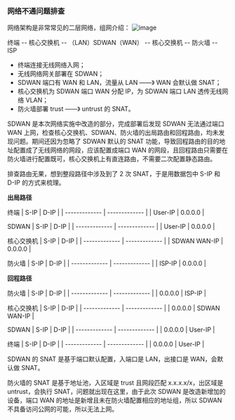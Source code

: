 ### 网络不通问题排查
网络架构是非常常见的二层网络，组网介绍：
![image](https://github.com/user-attachments/assets/6ef09f12-9074-4bf3-a44a-e5a1f84588d4)

终端 -- 核心交换机 -- （LAN）SDWAN（WAN） -- 核心交换机 -- 防火墙 -- ISP

- 终端连接无线网络入网；
- 无线网络网关部署在 SDWAN；
- SDWAN 端口有 WAN 和 LAN，流量从 LAN ——》 WAN 会默认做 SNAT；
- 核心交换机为 SDWAN 端口 WAN 分配 IP，为 SDWAN 端口 LAN 透传无线网络 VLAN；
- 防火墙部署 trust ——》 untrust 的 SNAT。

SDWAN 是本次网络实施中改造的部分，完成部署后发现 SDWAN 无法通过端口 WAN 上网，检查核心交换机、SDWAN、防火墙的出局路由和回程路由，均未发现问题。期间还因为忽略了 SDWAN 默认的 SNAT 功能，导致回程路由的目的地址配置成了无线网络的网段，应该配置成端口 WAN 的网段，且回程路由只需要在防火墙进行配置既可，核心交换机上有直连路由，不需要二次配置静态路由。

排查路由无果，想到整段路径中涉及到了 2 次 SNAT，于是用数据包中 S-IP 和 D-IP 的方式来梳理。

**出局路径**

终端
| S-IP  | D-IP |
| ------------- | ------------- |
| User-IP  | 0.0.0.0  |

SDWAN
| S-IP  | D-IP |
| ------------- | ------------- |
| User-IP  | 0.0.0.0  |

核心交换机
| S-IP  | D-IP |
| ------------- | ------------- |
| SDWAN WAN-IP  | 0.0.0.0  |

防火墙
| S-IP  | D-IP |
| ------------- | ------------- |
| ISP-IP  | 0.0.0.0  |

**回程路径**

防火墙
| S-IP  | D-IP |
| ------------- | ------------- |
| 0.0.0.0  | ISP-IP  |

核心交换机
| S-IP  | D-IP |
| ------------- | ------------- |
| 0.0.0.0  | SDWAN WAN-IP  |

SDWAN
| S-IP  | D-IP |
| ------------- | ------------- |
| 0.0.0.0  | User-IP  |

终端
| S-IP  | D-IP |
| ------------- | ------------- |
| 0.0.0.0  | User-IP  |

SDWAN 的 SNAT 是基于端口默认配置，入端口是 LAN，出接口是 WAN，会默认做 SNAT。

防火墙的 SNAT 是基于地址池，入区域是 trust 且网段匹配 x.x.x.x/x，出区域是 untrust，会执行 SNAT，问题就出现在这里，由于此次 SDWAN 是改造新增加的设备，端口 WAN 的地址是新增且未在防火墙配置相应的地址组，所以 SDWAN 不具备访问公网的可能，所以无法上网。
